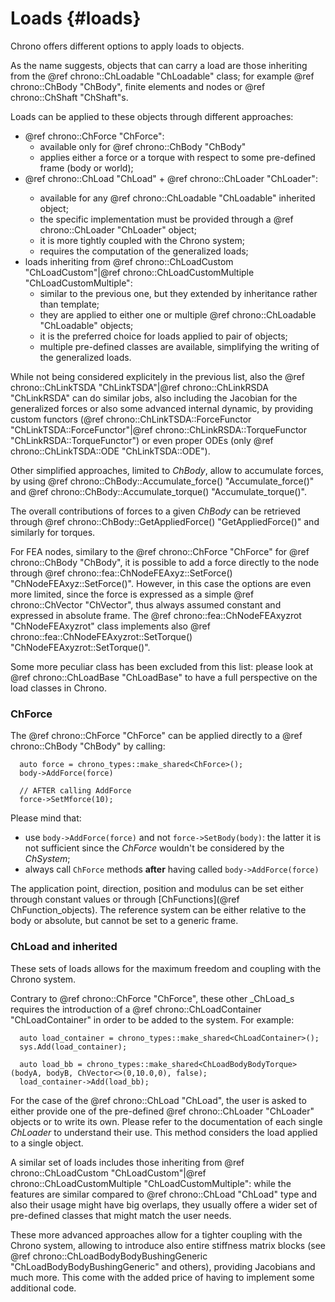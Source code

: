 ﻿
Loads {#loads}
========

Chrono offers different options to apply loads to objects.

As the name suggests, objects that can carry a load are those inheriting from the @ref chrono::ChLoadable "ChLoadable" class; for example @ref chrono::ChBody "ChBody", finite elements and nodes or @ref chrono::ChShaft "ChShaft"s.

Loads can be applied to these objects through different approaches:
+ @ref chrono::ChForce "ChForce":
  - available only for @ref chrono::ChBody "ChBody"
  - applies either a force or a torque with respect to some pre-defined frame (body or world);
+ @ref chrono::ChLoad<Tloader> "ChLoad<Tloader>" + @ref chrono::ChLoader "ChLoader":
  - available for any @ref chrono::ChLoadable "ChLoadable" inherited object;
  - the specific implementation must be provided through a @ref chrono::ChLoader "ChLoader" object;
  - it is more tightly coupled with the Chrono system;
  - requires the computation of the generalized loads;
+ loads inheriting from @ref chrono::ChLoadCustom "ChLoadCustom"|@ref chrono::ChLoadCustomMultiple "ChLoadCustomMultiple":
  - similar to the previous one, but they extended by inheritance rather than template;
  - they are applied to either one or multiple @ref chrono::ChLoadable "ChLoadable" objects;
  - it is the preferred choice for loads applied to pair of objects;
  - multiple pre-defined classes are available, simplifying the writing of the generalized loads.

While not being considered explicitely in the previous list, also the @ref chrono::ChLinkTSDA "ChLinkTSDA"|@ref chrono::ChLinkRSDA "ChLinkRSDA" can do similar jobs, also including the Jacobian for the generalized forces or also some advanced internal dynamic, by providing custom functors (@ref chrono::ChLinkTSDA::ForceFunctor "ChLinkTSDA::ForceFunctor"|@ref chrono::ChLinkRSDA::TorqueFunctor "ChLinkRSDA::TorqueFunctor") or even proper ODEs (only @ref chrono::ChLinkTSDA::ODE "ChLinkTSDA::ODE").

Other simplified approaches, limited to _ChBody_, allow to accumulate forces, by using @ref chrono::ChBody::Accumulate_force() "Accumulate_force()" and @ref chrono::ChBody::Accumulate_torque() "Accumulate_torque()".

The overall contributions of forces to a given _ChBody_ can be retrieved through @ref chrono::ChBody::GetAppliedForce() "GetAppliedForce()" and similarly for torques.

For FEA nodes, similary to the @ref chrono::ChForce "ChForce" for @ref chrono::ChBody "ChBody", it is possible to add a force directly to the node through @ref chrono::fea::ChNodeFEAxyz::SetForce() "ChNodeFEAxyz::SetForce()". However, in this case the options are even more limited, since the force is expressed as a simple @ref chrono::ChVector "ChVector", thus always assumed constant and expressed in absolute frame. The @ref chrono::fea::ChNodeFEAxyzrot "ChNodeFEAxyzrot" class implements also @ref chrono::fea::ChNodeFEAxyzrot::SetTorque() "ChNodeFEAxyzrot::SetTorque()".

Some more peculiar class has been excluded from this list: please look at @ref chrono::ChLoadBase "ChLoadBase" to have a full perspective on the load classes in Chrono.


### ChForce

The @ref chrono::ChForce "ChForce" can be applied directly to a @ref chrono::ChBody "ChBody" by calling:
~~~{.cpp}
  auto force = chrono_types::make_shared<ChForce>();
  body->AddForce(force)

  // AFTER calling AddForce
  force->SetMforce(10);
~~~

Please mind that:
- use `body->AddForce(force)` and not `force->SetBody(body)`: the latter it is not sufficient since the _ChForce_ wouldn't be considered by the _ChSystem_;
- always call `ChForce` methods **after** having called `body->AddForce(force)`

The application point, direction, position and modulus can be set either through constant values or through [ChFunctions](@ref ChFunction_objects). The reference system can be either relative to the body or absolute, but cannot be set to a generic frame.


### ChLoad and inherited

These sets of loads allows for the maximum freedom and coupling with the Chrono system.

Contrary to @ref chrono::ChForce "ChForce", these other _ChLoad_s requires the introduction of a @ref chrono::ChLoadContainer "ChLoadContainer" in order to be added to the system. For example:

~~~{.cpp}
  auto load_container = chrono_types::make_shared<ChLoadContainer>();
  sys.Add(load_container);

  auto load_bb = chrono_types::make_shared<ChLoadBodyBodyTorque>(bodyA, bodyB, ChVector<>(0,10.0,0), false);
  load_container->Add(load_bb);
~~~

For the case of the @ref chrono::ChLoad<Tloader> "ChLoad<Tloader>", the user is asked to either provide one of the pre-defined @ref chrono::ChLoader "ChLoader" objects or to write its own. Please refer to the documentation of each single _ChLoader_ to understand their use. This method considers the load applied to a single object.

A similar set of loads includes those inheriting from @ref chrono::ChLoadCustom "ChLoadCustom"|@ref chrono::ChLoadCustomMultiple "ChLoadCustomMultiple": while the features are similar compared to @ref chrono::ChLoad<Tloader> "ChLoad<Tloader>" type and also their usage might have big overlaps, they usually offere a wider set of pre-defined classes that might match the user needs.

These more advanced approaches allow for a tighter coupling with the Chrono system, allowing to introduce also entire stiffness matrix blocks (see @ref chrono::ChLoadBodyBodyBushingGeneric "ChLoadBodyBodyBushingGeneric" and others), providing Jacobians and much more. This come with the added price of having to implement some additional code.